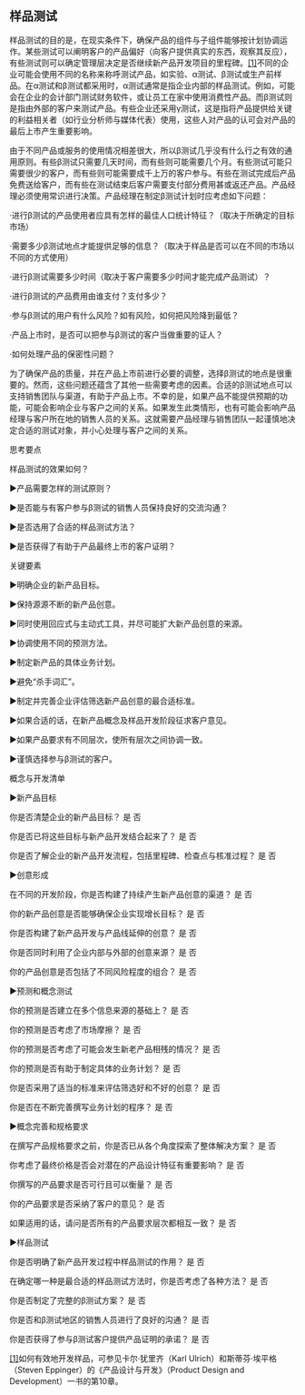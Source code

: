 ## 样品测试

样品测试的目的是，在现实条件下，确保产品的组件与子组件能够按计划协调运作。某些测试可以阐明客户的产品偏好（向客户提供真实的东西，观察其反应），有些测试则可以确定管理层决定是否继续新产品开发项目的里程碑。[[1]](part0084.xhtml#ch1-back)不同的企业可能会使用不同的名称来称呼测试产品，如实验、α测试、β测试或生产前样品。在α测试和β测试都采用时，α测试通常是指企业内部的样品测试。例如，可能会在企业的会计部门测试财务软件，或让员工在家中使用消费性产品。而β测试则是指由外部的客户来测试产品。有些企业还采用γ测试，这是指将产品提供给关键的利益相关者（如行业分析师与媒体代表）使用，这些人对产品的认可会对产品的最后上市产生重要影响。

由于不同产品或服务的使用情况相差很大，所以β测试几乎没有什么行之有效的通用原则。有些β测试只需要几天时间，而有些则可能需要几个月。有些测试可能只需要很少的客户，而有些则可能需要成千上万的客户参与。有些在测试完成后产品免费送给客户，而有些在测试结束后客户需要支付部分费用甚或返还产品。产品经理必须使用常识进行决策。产品经理在制定β测试计划时应考虑如下问题：

·进行β测试的产品使用者应具有怎样的最佳人口统计特征？（取决于所确定的目标市场）

·需要多少β测试地点才能提供足够的信息？（取决于样品是否可以在不同的市场以不同的方式使用）

·进行β测试需要多少时间（取决于客户需要多少时间才能完成产品测试）？

·进行β测试的产品费用由谁支付？支付多少？

·参与β测试的用户有什么风险？如有风险，如何把风险降到最低？

·产品上市时，是否可以把参与β测试的客户当做重要的证人？

·如何处理产品的保密性问题？

为了确保产品的质量，并在产品上市前进行必要的调整，选择β测试的地点是很重要的。然而，这些问题还蕴含了其他一些需要考虑的因素。合适的β测试地点可以支持销售团队与渠道，有助于产品上市。不幸的是，如果产品不能提供预期的功能，可能会影响企业与客户之间的关系。如果发生此类情形，也有可能会影响产品经理与客户所在地的销售人员的关系。这就需要产品经理与销售团队一起谨慎地决定合适的测试对象，并小心处理与客户之间的关系。

思考要点

样品测试的效果如何？

▶产品需要怎样的测试原则？

▶是否能与有客户参与β测试的销售人员保持良好的交流沟通？

▶是否选用了合适的样品测试方法？

▶是否获得了有助于产品最终上市的客户证明？

关键要素

▶明确企业的新产品目标。

▶保持源源不断的新产品创意。

▶同时使用回应式与主动式工具，并尽可能扩大新产品创意的来源。

▶协调使用不同的预测方法。

▶制定新产品的具体业务计划。

▶避免“杀手词汇”。

▶制定并完善企业评估筛选新产品创意的最合适标准。

▶如果合适的话，在新产品概念及样品开发阶段征求客户意见。

▶如果产品要求有不同层次，使所有层次之间协调一致。

▶谨慎选择参与β测试的客户。

概念与开发清单

▶新产品目标

你是否清楚企业的新产品目标？ 是 否

你是否已将这些目标与新产品开发结合起来了？ 是 否

你是否了解企业的新产品开发流程，包括里程碑、检查点与核准过程？ 是 否

▶创意形成

在不同的开发阶段，你是否构建了持续产生新产品创意的渠道？ 是 否

你的新产品创意是否能够确保企业实现增长目标？ 是 否

你是否构建了新产品开发与产品线延伸的创意？ 是 否

你是否同时利用了企业内部与外部的创意来源？ 是 否

你的产品创意是否包括了不同风险程度的组合？ 是 否

▶预测和概念测试

你的预测是否建立在多个信息来源的基础上？ 是 否

你的预测是否考虑了市场摩擦？ 是 否

你的预测是否考虑了可能会发生新老产品相残的情况？ 是 否

你的预测是否有助于制定具体的业务计划？ 是 否

你是否采用了适当的标准来评估筛选好和不好的创意？ 是 否

你是否在不断完善撰写业务计划的程序？ 是 否

▶概念完善和规格要求

在撰写产品规格要求之前，你是否已从各个角度探索了整体解决方案？ 是 否

你考虑了最终价格是否会对潜在的产品设计特征有重要影响？ 是 否

你撰写的产品要求是否可行且可以衡量？ 是 否

你的产品要求是否采纳了客户的意见？ 是 否

如果适用的话，请问是否所有的产品要求层次都相互一致？ 是 否

▶样品测试

你是否明确了新产品开发过程中样品测试的作用？ 是 否

在确定哪一种是最合适的样品测试方法时，你是否考虑了各种方法？ 是 否

你是否制定了完整的β测试方案？ 是 否

你是否和β测试地区的销售人员进行了良好的沟通？ 是 否

你是否获得了参与β测试客户提供产品证明的承诺？ 是 否

[[1]](part0084.xhtml#ch1)如何有效地开发样品，可参见卡尔·犹里齐（Karl Ulrich）和斯蒂芬·埃平格（Steven Eppinger）的《产品设计与开发》（Product Design and Development）一书的第10章。
